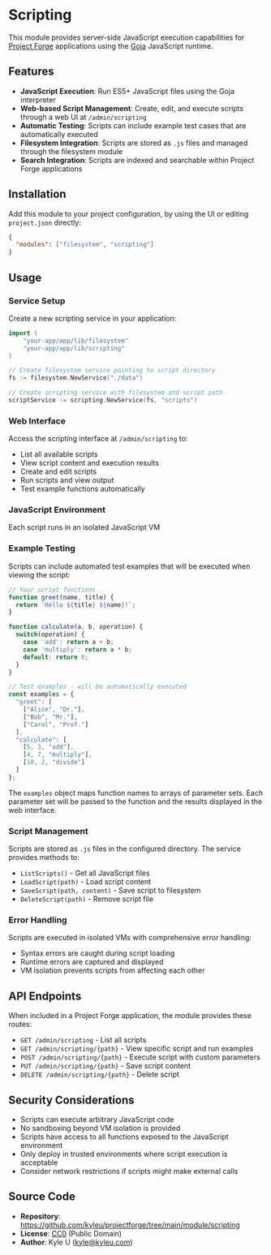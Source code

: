# Scripting

This module provides server-side JavaScript execution capabilities for [Project Forge](https://projectforge.dev) applications using the [Goja](https://github.com/dop251/goja) JavaScript runtime.

## Features

- **JavaScript Execution**: Run ES5+ JavaScript files using the Goja interpreter
- **Web-based Script Management**: Create, edit, and execute scripts through a web UI at `/admin/scripting`
- **Automatic Testing**: Scripts can include example test cases that are automatically executed
- **Filesystem Integration**: Scripts are stored as `.js` files and managed through the filesystem module
- **Search Integration**: Scripts are indexed and searchable within Project Forge applications

## Installation

Add this module to your project configuration, by using the UI or editing `project.json` directly:

```json
{
  "modules": ["filesystem", "scripting"]
}
```

## Usage

### Service Setup

Create a new scripting service in your application:

```go
import (
    "your-app/app/lib/filesystem"
    "your-app/app/lib/scripting"
)

// Create filesystem service pointing to script directory
fs := filesystem.NewService("./data")

// Create scripting service with filesystem and script path
scriptService := scripting.NewService(fs, "scripts")
```

### Web Interface

Access the scripting interface at `/admin/scripting` to:
- List all available scripts
- View script content and execution results
- Create and edit scripts
- Run scripts and view output
- Test example functions automatically

### JavaScript Environment

Each script runs in an isolated JavaScript VM

### Example Testing

Scripts can include automated test examples that will be executed when viewing the script:

```javascript
// Your script functions
function greet(name, title) {
  return `Hello ${title} ${name}!`;
}

function calculate(a, b, operation) {
  switch(operation) {
    case 'add': return a + b;
    case 'multiply': return a * b;
    default: return 0;
  }
}

// Test examples - will be automatically executed
const examples = {
  "greet": [
    ["Alice", "Dr."],
    ["Bob", "Mr."],
    ["Carol", "Prof."]
  ],
  "calculate": [
    [5, 3, "add"],
    [4, 7, "multiply"],
    [10, 2, "divide"]
  ]
};
```

The `examples` object maps function names to arrays of parameter sets. Each parameter set will be passed to the function and the results displayed in the web interface.

### Script Management

Scripts are stored as `.js` files in the configured directory. The service provides methods to:

- `ListScripts()` - Get all JavaScript files
- `LoadScript(path)` - Load script content
- `SaveScript(path, content)` - Save script to filesystem
- `DeleteScript(path)` - Remove script file

### Error Handling

Scripts are executed in isolated VMs with comprehensive error handling:
- Syntax errors are caught during script loading
- Runtime errors are captured and displayed
- VM isolation prevents scripts from affecting each other

## API Endpoints

When included in a Project Forge application, the module provides these routes:

- `GET /admin/scripting` - List all scripts
- `GET /admin/scripting/{path}` - View specific script and run examples
- `POST /admin/scripting/{path}` - Execute script with custom parameters
- `PUT /admin/scripting/{path}` - Save script content
- `DELETE /admin/scripting/{path}` - Delete script

## Security Considerations

- Scripts can execute arbitrary JavaScript code
- No sandboxing beyond VM isolation is provided
- Scripts have access to all functions exposed to the JavaScript environment
- Only deploy in trusted environments where script execution is acceptable
- Consider network restrictions if scripts might make external calls

## Source Code

- **Repository**: https://github.com/kyleu/projectforge/tree/main/module/scripting
- **License**: [CC0](https://creativecommons.org/publicdomain/zero/1.0) (Public Domain)
- **Author**: Kyle U (kyle@kyleu.com)
